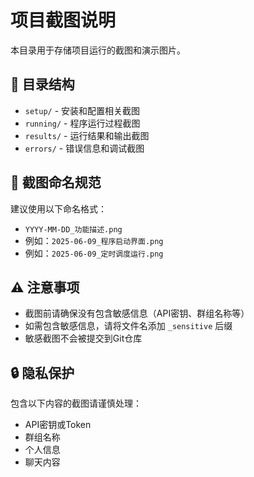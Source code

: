 # 项目截图说明

本目录用于存储项目运行的截图和演示图片。

## 📁 目录结构

- `setup/` - 安装和配置相关截图
- `running/` - 程序运行过程截图  
- `results/` - 运行结果和输出截图
- `errors/` - 错误信息和调试截图

## 📸 截图命名规范

建议使用以下命名格式：
- `YYYY-MM-DD_功能描述.png`
- 例如：`2025-06-09_程序启动界面.png`
- 例如：`2025-06-09_定时调度运行.png`

## ⚠️ 注意事项

- 截图前请确保没有包含敏感信息（API密钥、群组名称等）
- 如需包含敏感信息，请将文件名添加 `_sensitive` 后缀
- 敏感截图不会被提交到Git仓库

## 🔒 隐私保护

包含以下内容的截图请谨慎处理：
- API密钥或Token
- 群组名称
- 个人信息
- 聊天内容 